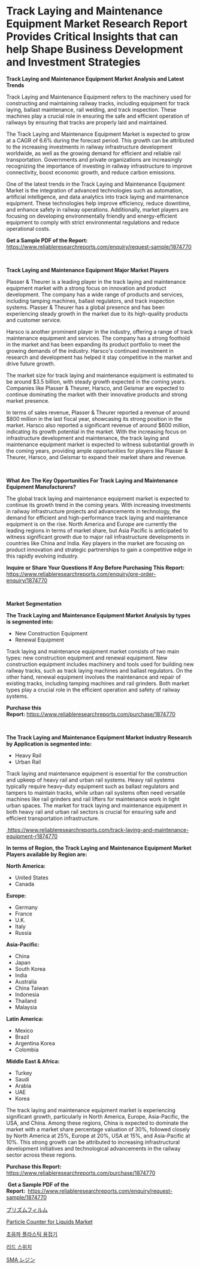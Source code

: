 <p><h1>Track Laying and Maintenance Equipment Market Research Report Provides Critical Insights that can help Shape Business Development and Investment Strategies</h1></p><p><strong>Track Laying and Maintenance Equipment Market Analysis and Latest Trends</strong></p>
<p><p>Track Laying and Maintenance Equipment refers to the machinery used for constructing and maintaining railway tracks, including equipment for track laying, ballast maintenance, rail welding, and track inspection. These machines play a crucial role in ensuring the safe and efficient operation of railways by ensuring that tracks are properly laid and maintained.</p><p>The Track Laying and Maintenance Equipment Market is expected to grow at a CAGR of 6.6% during the forecast period. This growth can be attributed to the increasing investments in railway infrastructure development worldwide, as well as the growing demand for efficient and reliable rail transportation. Governments and private organizations are increasingly recognizing the importance of investing in railway infrastructure to improve connectivity, boost economic growth, and reduce carbon emissions.</p><p>One of the latest trends in the Track Laying and Maintenance Equipment Market is the integration of advanced technologies such as automation, artificial intelligence, and data analytics into track laying and maintenance equipment. These technologies help improve efficiency, reduce downtime, and enhance safety in railway operations. Additionally, market players are focusing on developing environmentally friendly and energy-efficient equipment to comply with strict environmental regulations and reduce operational costs.</p></p>
<p><strong>Get a Sample PDF of the Report:&nbsp;</strong> <a href="https://www.reliableresearchreports.com/enquiry/request-sample/1874770">https://www.reliableresearchreports.com/enquiry/request-sample/1874770</a></p>
<p>&nbsp;</p>
<p><strong>Track Laying and Maintenance Equipment Major Market Players</strong></p>
<p><p>Plasser & Theurer is a leading player in the track laying and maintenance equipment market with a strong focus on innovation and product development. The company has a wide range of products and services, including tamping machines, ballast regulators, and track inspection systems. Plasser & Theurer has a global presence and has been experiencing steady growth in the market due to its high-quality products and customer service.</p><p>Harsco is another prominent player in the industry, offering a range of track maintenance equipment and services. The company has a strong foothold in the market and has been expanding its product portfolio to meet the growing demands of the industry. Harsco's continued investment in research and development has helped it stay competitive in the market and drive future growth.</p><p>The market size for track laying and maintenance equipment is estimated to be around $3.5 billion, with steady growth expected in the coming years. Companies like Plasser & Theurer, Harsco, and Geismar are expected to continue dominating the market with their innovative products and strong market presence.</p><p>In terms of sales revenue, Plasser & Theurer reported a revenue of around $800 million in the last fiscal year, showcasing its strong position in the market. Harsco also reported a significant revenue of around $600 million, indicating its growth potential in the market. With the increasing focus on infrastructure development and maintenance, the track laying and maintenance equipment market is expected to witness substantial growth in the coming years, providing ample opportunities for players like Plasser & Theurer, Harsco, and Geismar to expand their market share and revenue.</p></p>
<p>&nbsp;</p>
<p><strong>What Are The Key Opportunities For Track Laying and Maintenance Equipment Manufacturers?</strong></p>
<p><p>The global track laying and maintenance equipment market is expected to continue its growth trend in the coming years. With increasing investments in railway infrastructure projects and advancements in technology, the demand for efficient and high-performance track laying and maintenance equipment is on the rise. North America and Europe are currently the leading regions in terms of market share, but Asia Pacific is anticipated to witness significant growth due to major rail infrastructure developments in countries like China and India. Key players in the market are focusing on product innovation and strategic partnerships to gain a competitive edge in this rapidly evolving industry.</p></p>
<p><strong>Inquire or Share Your Questions If Any Before Purchasing This Report:</strong> <a href="https://www.reliableresearchreports.com/enquiry/pre-order-enquiry/1874770">https://www.reliableresearchreports.com/enquiry/pre-order-enquiry/1874770</a></p>
<p>&nbsp;</p>
<p><strong>Market Segmentation</strong></p>
<p><strong>The Track Laying and Maintenance Equipment Market Analysis by types is segmented into:</strong></p>
<p><ul><li>New Construction Equipment</li><li>Renewal Equipment</li></ul></p>
<p><p>Track laying and maintenance equipment market consists of two main types: new construction equipment and renewal equipment. New construction equipment includes machinery and tools used for building new railway tracks, such as track laying machines and ballast regulators. On the other hand, renewal equipment involves the maintenance and repair of existing tracks, including tamping machines and rail grinders. Both market types play a crucial role in the efficient operation and safety of railway systems.</p></p>
<p><strong>Purchase this Report:&nbsp;</strong><a href="https://www.reliableresearchreports.com/purchase/1874770">https://www.reliableresearchreports.com/purchase/1874770</a></p>
<p>&nbsp;</p>
<p><strong>The Track Laying and Maintenance Equipment Market Industry Research by Application is segmented into:</strong></p>
<p><ul><li>Heavy Rail</li><li>Urban Rail</li></ul></p>
<p><p>Track laying and maintenance equipment is essential for the construction and upkeep of heavy rail and urban rail systems. Heavy rail systems typically require heavy-duty equipment such as ballast regulators and tampers to maintain tracks, while urban rail systems often need versatile machines like rail grinders and rail lifters for maintenance work in tight urban spaces. The market for track laying and maintenance equipment in both heavy rail and urban rail sectors is crucial for ensuring safe and efficient transportation infrastructure.</p></p>
<p><a href="https://www.reliableresearchreports.com/track-laying-and-maintenance-equipment-r1874770">&nbsp;https://www.reliableresearchreports.com/track-laying-and-maintenance-equipment-r1874770</a></p>
<p><strong>In terms of Region, the Track Laying and Maintenance Equipment Market Players available by Region are:</strong></p>
<p>
    <p> <strong> North America: </strong>
        <ul>
            <li>United States</li>
            <li>Canada</li>
        </ul>
        </p> 
    <p> <strong> Europe: </strong>
        <ul>
            <li>Germany</li>
            <li>France</li>
            <li>U.K.</li>
            <li>Italy</li>
            <li>Russia</li>
        </ul>
        </p> 
    <p> <strong> Asia-Pacific: </strong>
        <ul>
            <li>China</li>
            <li>Japan</li>
            <li>South Korea</li>
            <li>India</li>
            <li>Australia</li>
            <li>China Taiwan</li>
            <li>Indonesia</li>
            <li>Thailand</li>
            <li>Malaysia</li>
        </ul>
        </p> 
    <p> <strong> Latin America: </strong>
        <ul>
            <li>Mexico</li>
            <li>Brazil</li>
            <li>Argentina Korea</li>
            <li>Colombia</li>
        </ul>
        </p> 
    <p> <strong> Middle East & Africa: </strong>
        <ul>
            <li>Turkey</li>
            <li>Saudi</li>
            <li>Arabia</li>
            <li>UAE</li>
            <li>Korea</li>
        </ul>
    </p>
    </p>
<p><p>The track laying and maintenance equipment market is experiencing significant growth, particularly in North America, Europe, Asia-Pacific, the USA, and China. Among these regions, China is expected to dominate the market with a market share percentage valuation of 30%, followed closely by North America at 25%, Europe at 20%, USA at 15%, and Asia-Pacific at 10%. This strong growth can be attributed to increasing infrastructural development initiatives and technological advancements in the railway sector across these regions.</p></p>
<p><strong>Purchase this Report: </strong><a href="https://www.reliableresearchreports.com/purchase/1874770">https://www.reliableresearchreports.com/purchase/1874770</a></p>
<p>&nbsp;<strong>Get a Sample PDF of the Report:&nbsp;&nbsp;</strong><a href="https://www.reliableresearchreports.com/enquiry/request-sample/1874770">https://www.reliableresearchreports.com/enquiry/request-sample/1874770</a></p>
<p><strong></strong></p>
<p><p><a href="https://github.com/EmoryYundt1935/Market-Research-Report-List-1/blob/main/560974443616.md">プリズムフィルム</a></p><p><a href="https://github.com/mahnoor2003/Market-Research-Report-List-4/blob/main/particle-counter-for-liquids-market.md">Particle Counter for Liquids Market</a></p><p><a href="https://github.com/CliftonFisher9067/Market-Research-Report-List-1/blob/main/317735140100.md">초음파 플라스틱 용접기</a></p><p><a href="https://github.com/vskv4779xr1/Market-Research-Report-List-1/blob/main/332642240099.md">리드 스위치</a></p><p><a href="https://github.com/mcbeesbxa270/Market-Research-Report-List-1/blob/main/877613443615.md">SMA レジン</a></p></p>